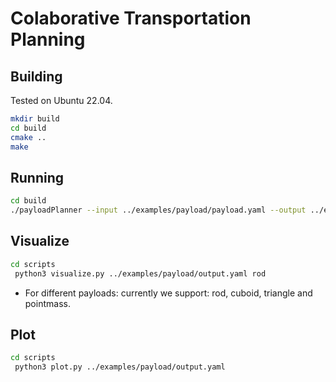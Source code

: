 # Colaborative Transportation Planning

## Building

Tested on Ubuntu 22.04.

```bash
mkdir build
cd build
cmake ..
make
```

## Running

```bash
cd build
./payloadPlanner --input ../examples/payload/payload.yaml --output ../examples/payload/output.yaml
```

## Visualize

```bash
cd scripts
 python3 visualize.py ../examples/payload/output.yaml rod
```

- For different payloads: currently we support: rod, cuboid, triangle and pointmass.

## Plot

```bash
cd scripts
 python3 plot.py ../examples/payload/output.yaml
```
